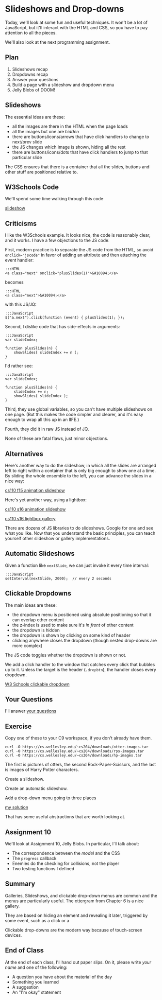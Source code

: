 # Slideshows and Drop-downs

Today, we'll look at some fun and useful techniques. It won't be a lot of
JavaScript, but it'll interact with the HTML and CSS, so you have to pay
attention to all the pieces.

We'll also look at the next programming assignment.

## Plan

1. Slideshows recap
1. Dropdowns recap
1. Answer your questions
1. Build a page with a slideshow and dropdown menu
1. Jelly Blobs of DOOM!

## Slideshows

The essential ideas are these:

* all the images are there in the HTML when the page loads
* all the images but one are *hidden*
* there are buttons/icons/arrows that have click handlers to change to next/prev slide
* the JS changes which image is shown, hiding all the rest
* there are buttons/icons/dots that have click handlers to jump to that
particular slide

The CSS ensures that there is a container that all the slides, buttons and
other stuff are positioned relative to.

## W3Schools Code

We'll spend some time walking through this code

[slideshow](https://www.w3schools.com/howto/howto_js_slideshow.asp)

## Criticisms

I like the W3Schools example. It looks nice, the code is reasonably clear,
and it works.  I have a few objections to the JS code:

First, modern practice is to separate the JS code from the HTML, so avoid `onclick="jscode"` in favor of adding an attribute and then attaching the event handler:

```
:::HTML
<a class="next" onclick="plusSlides(1)">&#10094;</a>
```

becomes

```
:::HTML
<a class="next">&#10094;</a>
```

with this JS/JQ:

```
:::JavaScript
$("a.next").click(function (event) { plusSlides(1); });
```

Second, I dislike code that has side-effects in arguments:

```
:::JavaScript
var slideIndex;

function plusSlides(n) {
    showSlides( slideIndex += n );
}    
```

I'd rather see:

```
:::JavaScript
var slideIndex;

function plusSlides(n) {
    slideIndex += n;
    showSlides( slideIndex );
}    
```

Third, they use global variables, so you can't have multiple slideshows on
one page.  (But this makes the code simpler and clearer, and it's easy
enough to wrap all this up in an IIFE.)

Fourth, they did it in raw JS instead of JQ. 

None of these are fatal flaws, just minor objections.

## Alternatives

Here's another way to do the slideshow, in which all the slides are
arranged left to right within a container that is only big enough to show
one at a time. By sliding the whole ensemble to the left, you can advance
the slides in a nice way:

[cs110 f15 animation
slideshow](http://cs.wellesley.edu/~cs110f15/reading/animations.html)

Here's yet another way, using a lightbox:

[cs110 s16 animation slideshow](http://cs.wellesley.edu/~cs110s16/reading/galleries-and-drop-downs.html)

[cs110 s16 lightbox gallery](http://cs.wellesley.edu/~cs110s16/project/min-reqs/gallery/gallery.html)

There are dozens of JS libraries to do slideshows. Google for one and see
what you like. Now that you understand the basic principles, you can teach
yourself other slideshow or gallery implementations.

## Automatic Slideshows

Given a function like `nextSlide`, we can just invoke it every time interval:

```
:::JavaScript
setInterval(nextSlide, 2000);  // every 2 seconds
```

## Clickable Dropdowns

The main ideas are these:

* the dropdown menu is positioned using absolute positioning so that it can overlap other content
* the z-index is used to make sure it's *in front* of other content
* the dropdown is hidden
* the dropdown is shown by clicking on some kind of header
* clicking anywhere closes the dropdown (though nested drop-downs are more complex)

The JS code toggles whether the dropdown is shown or not.

We add a click handler to the window that catches every click that bubbles
up to it. Unless the target is the header (`.dropbtn`), the handler closes
every dropdown.

[W3 Schools clickable dropdown](https://www.w3schools.com/howto/howto_js_dropdown.asp)

## Your Questions

I'll answer [your questions](../../quizzes/quiz19.html)

## Exercise

Copy one of these to your C9 workspace, if you don't already have them.

```
curl -O https://cs.wellesley.edu/~cs204/downloads/otter-images.tar 
curl -O https://cs.wellesley.edu/~cs204/downloads/rps-images.tar
curl -O https://cs.wellesley.edu/~cs204/downloads/hp-images.tar
```

The first is pictures of otters, the second Rock-Paper-Scissors, and the
last is images of Harry Potter characters.

Create a slideshow.

Create an automatic slideshow.

Add a drop-down menu going to three places

[my solution](exsol/exsol.html)

That has some useful abstractions that are worth looking at.

## Assignment 10

We'll look at Assignment 10, Jelly Blobs. In particular, I'll talk about:

* The correspondence between the *model* and the CSS
* The `progress` callback
* Enemies do the checking for collisions, not the player
* Two testing functions I defined

## Summary

Galleries, Slideshows, and clickable drop-down menus are common and the
menus are particularly useful.  The ottergram from Chapter 6 is a nice
gallery.

They are based on hiding an element and revealing it later, triggered by
some event, such as a click or a 

Clickable drop-downs are the modern way because of touch-screen devices.


## End of Class

At the end of each class, I'll hand out paper slips. On it, please write
*your name* and one of the following:

* A question you have about the material of the day
* Something you learned
* A suggestion
* An "I'm okay" statement

